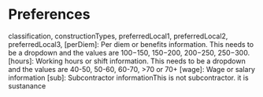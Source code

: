 # Preferences

classification,
constructionTypes,
preferredLocal1,
preferredLocal2,
preferredLocal3,
[perDiem]: Per diem or benefits information. This needs to be a dropdown and the values are $100-$150, $150-$200, $200-$250, $250-$300.
[hours]: Working hours or shift information. This needs to be a dropdown and the values are 40-50, 50-60, 60-70, >70 or 70+
[wage]: Wage or salary information
[sub]: Subcontractor informationThis is not subcontractor. it is sustanance
